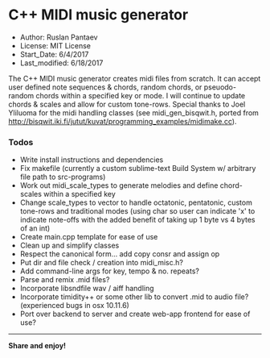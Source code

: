 # C++ MIDI music generator

 * Author:          Ruslan Pantaev <arpiseaQ>
 * License:         MIT License
 * Start_Date:      6/4/2017
 * Last_modified:   6/18/2017
 

 
The C++ MIDI music generator creates midi files from scratch. It can accept user defined note sequences & chords, random chords, or pseuodo-random chords within a specified key or mode. I will continue to update chords & scales and allow for custom tone-rows. Special thanks to Joel Yliluoma <bisqwit> for the midi handling classes (see midi_gen_bisqwit.h, ported from <http://bisqwit.iki.fi/jutut/kuvat/programming_examples/midimake.cc>).


### Todos

 - Write install instructions and dependencies
 - Fix makefile (currently a custom sublime-text Build System w/ arbitrary file path to src-programs)
 - Work out midi_scale_types to generate melodies and define chord-scales within a specified key
 - Change scale_types to vector<char> to handle octatonic, pentatonic, custom tone-rows and traditional modes (using char so user can indicate 'x' to indicate note-offs with the added benefit of taking up 1 byte vs 4 bytes of an int)
 - Create main.cpp template for ease of use
 - Clean up and simplify classes
 - Respect the canonical form... add copy consr and assign op
 - Put dir and file check / creation into midi_misc.h?
 - Add command-line args for key, tempo & no. repeats?
 - Parse and remix .mid files?
 - Incorporate libsndfile wav / aiff handling
 - Incorporate timidity++ or some other lib to convert .mid to audio file? (experienced bugs in osx 10.11.6)
 - Port over backend to server and create web-app frontend for ease of use?

---

**Share and enjoy!**
